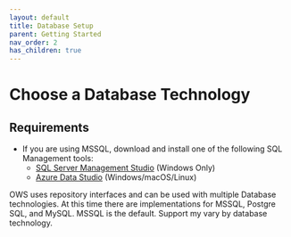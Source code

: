 ```yaml
---
layout: default
title: Database Setup
parent: Getting Started
nav_order: 2
has_children: true
---
```


# Choose a Database Technology

## Requirements  
* If you are using MSSQL, download and install one of the following SQL Management tools:
  * [SQL Server Management Studio](https://docs.microsoft.com/en-us/sql/ssms/download-sql-server-management-studio-ssms?view=sql-server-ver15) (Windows Only)  
  * [Azure Data Studio](https://docs.microsoft.com/en-us/sql/azure-data-studio/download-azure-data-studio?view=sql-server-ver15) (Windows/macOS/Linux)

OWS uses repository interfaces and can be used with multiple Database technologies.  At this time there are implementations for MSSQL, Postgre SQL, and MySQL.  MSSQL is the default.  Support my vary by database technology.
